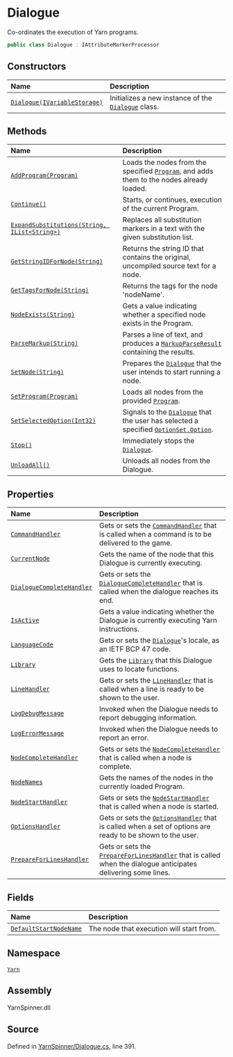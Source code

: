 # Dialogue

Co-ordinates the execution of Yarn programs.

```csharp
public class Dialogue : IAttributeMarkerProcessor
```

## Constructors

| Name | Description |
| :--- | :--- |
| [`Dialogue(IVariableStorage)`](dialogue._ctor-ivariablestorage.md) | Initializes a new instance of the [`Dialogue`](./) class. |

## Methods

| Name | Description |
| :--- | :--- |
| [`AddProgram(Program)`](dialogue.addprogram-program.md) | Loads the nodes from the specified [`Program`](../program/), and adds them to the nodes already loaded. |
| [`Continue()`](dialogue.continue.md) | Starts, or continues, execution of the current Program. |
| [`ExpandSubstitutions(String, IList<String>)`](dialogue.expandsubstitutions-system.string-system.collections.generic.ilist-system.string.md) | Replaces all substitution markers in a text with the given substitution list. |
| [`GetStringIDForNode(String)`](dialogue.getstringidfornode-system.string.md) | Returns the string ID that contains the original, uncompiled source text for a node. |
| [`GetTagsForNode(String)`](dialogue.gettagsfornode-system.string.md) | Returns the tags for the node 'nodeName'. |
| [`NodeExists(String)`](dialogue.nodeexists-system.string.md) | Gets a value indicating whether a specified node exists in the Program. |
| [`ParseMarkup(String)`](dialogue.parsemarkup-system.string.md) | Parses a line of text, and produces a [`MarkupParseResult`](../../yarn.markup/markupparseresult/) containing the results. |
| [`SetNode(String)`](dialogue.setnode-system.string.md) | Prepares the [`Dialogue`](./) that the user intends to start running a node. |
| [`SetProgram(Program)`](dialogue.setprogram-program.md) | Loads all nodes from the provided [`Program`](../program/). |
| [`SetSelectedOption(Int32)`](dialogue.setselectedoption-system.int32.md) | Signals to the [`Dialogue`](./) that the user has selected a specified [`OptionSet.Option`](../optionset.option/). |
| [`Stop()`](dialogue.stop.md) | Immediately stops the [`Dialogue`](./). |
| [`UnloadAll()`](dialogue.unloadall.md) | Unloads all nodes from the Dialogue. |

## Properties

| Name | Description |
| :--- | :--- |
| [`CommandHandler`](dialogue.commandhandler.md) | Gets or sets the [`CommandHandler`](../commandhandler.md) that is called when a command is to be delivered to the game. |
| [`CurrentNode`](dialogue.currentnode.md) | Gets the name of the node that this Dialogue is currently executing. |
| [`DialogueCompleteHandler`](dialogue.dialoguecompletehandler.md) | Gets or sets the [`DialogueCompleteHandler`](../dialoguecompletehandler.md) that is called when the dialogue reaches its end. |
| [`IsActive`](dialogue.isactive.md) | Gets a value indicating whether the Dialogue is currently executing Yarn instructions. |
| [`LanguageCode`](dialogue.languagecode.md) | Gets or sets the [`Dialogue`](./)'s locale, as an IETF BCP 47 code. |
| [`Library`](dialogue.library.md) | Gets the [`Library`](../library/) that this Dialogue uses to locate functions. |
| [`LineHandler`](dialogue.linehandler.md) | Gets or sets the [`LineHandler`](../linehandler.md) that is called when a line is ready to be shown to the user. |
| [`LogDebugMessage`](dialogue.logdebugmessage.md) | Invoked when the Dialogue needs to report debugging information. |
| [`LogErrorMessage`](dialogue.logerrormessage.md) | Invoked when the Dialogue needs to report an error. |
| [`NodeCompleteHandler`](dialogue.nodecompletehandler.md) | Gets or sets the [`NodeCompleteHandler`](../nodecompletehandler.md) that is called when a node is complete. |
| [`NodeNames`](dialogue.nodenames.md) | Gets the names of the nodes in the currently loaded Program. |
| [`NodeStartHandler`](dialogue.nodestarthandler.md) | Gets or sets the [`NodeStartHandler`](../nodestarthandler.md) that is called when a node is started. |
| [`OptionsHandler`](dialogue.optionshandler.md) | Gets or sets the [`OptionsHandler`](../optionshandler.md) that is called when a set of options are ready to be shown to the user. |
| [`PrepareForLinesHandler`](dialogue.prepareforlineshandler.md) | Gets or sets the [`PrepareForLinesHandler`](dialogue.prepareforlineshandler.md) that is called when the dialogue anticipates delivering some lines. |

## Fields

| Name | Description |
| :--- | :--- |
| [`DefaultStartNodeName`](dialogue.defaultstartnodename.md) | The node that execution will start from. |

## Namespace

[`Yarn`](../)

## Assembly

YarnSpinner.dll

## Source

Defined in [YarnSpinner/Dialogue.cs](https://github.com/YarnSpinnerTool/YarnSpinner//blob/develop/YarnSpinner/Dialogue.cs#L391), line 391.

